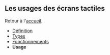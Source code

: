 # 
## Les usages des écrans tactiles
Retour à l'[accueil](tactiles.md).
- [Définition](definition.md)
- [Types](types.md)
- [Fonctionnements](fonctionnement.md)
- **Usage**
